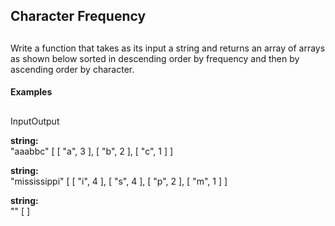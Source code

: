 ## Character Frequency

##

Write a function that takes as its input a string and returns an array of arrays as shown below sorted in descending order by frequency and then by ascending order by character.

#### Examples

##

InputOutput

 **string:**  
"aaabbc" [ [ "a", 3 ], [ "b", 2 ], [ "c", 1 ] ]

 **string:**  
"mississippi" [ [ "i", 4 ], [ "s", 4 ], [ "p", 2 ], [ "m", 1 ] ]

 **string:**  
"" [ ]
